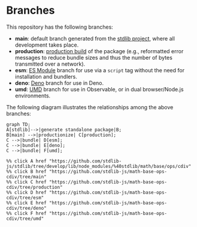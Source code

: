 <!--

@license Apache-2.0

Copyright (c) 2022 The Stdlib Authors.

Licensed under the Apache License, Version 2.0 (the "License");
you may not use this file except in compliance with the License.
You may obtain a copy of the License at

    http://www.apache.org/licenses/LICENSE-2.0

Unless required by applicable law or agreed to in writing, software
distributed under the License is distributed on an "AS IS" BASIS,
WITHOUT WARRANTIES OR CONDITIONS OF ANY KIND, either express or implied.
See the License for the specific language governing permissions and
limitations under the License.

-->

# Branches

This repository has the following branches:

-   **main**: default branch generated from the [stdlib project][stdlib-url], where all development takes place.
-   **production**: [production build][production-url] of the package (e.g., reformatted error messages to reduce bundle sizes and thus the number of bytes transmitted over a network).
-   **esm**: [ES Module][esm-url] branch for use via a `script` tag without the need for installation and bundlers.
-   **deno**: [Deno][deno-url] branch for use in Deno.
-   **umd**: [UMD][umd-url] branch for use in Observable, or in dual browser/Node.js environments.

The following diagram illustrates the relationships among the above branches:

```mermaid
graph TD;
A[stdlib]-->|generate standalone package|B;
B[main] -->|productionize| C[production];
C -->|bundle| D[esm];
C -->|bundle| E[deno];
C -->|bundle| F[umd];

%% click A href "https://github.com/stdlib-js/stdlib/tree/develop/lib/node_modules/%40stdlib/math/base/ops/cdiv"
%% click B href "https://github.com/stdlib-js/math-base-ops-cdiv/tree/main"
%% click C href "https://github.com/stdlib-js/math-base-ops-cdiv/tree/production"
%% click D href "https://github.com/stdlib-js/math-base-ops-cdiv/tree/esm"
%% click E href "https://github.com/stdlib-js/math-base-ops-cdiv/tree/deno"
%% click F href "https://github.com/stdlib-js/math-base-ops-cdiv/tree/umd"
```

[stdlib-url]: https://github.com/stdlib-js/stdlib/tree/develop/lib/node_modules/%40stdlib/math/base/ops/cdiv
[production-url]: https://github.com/stdlib-js/math-base-ops-cdiv/tree/production
[deno-url]: https://github.com/stdlib-js/math-base-ops-cdiv/tree/deno
[umd-url]: https://github.com/stdlib-js/math-base-ops-cdiv/tree/umd
[esm-url]: https://github.com/stdlib-js/math-base-ops-cdiv/tree/esm